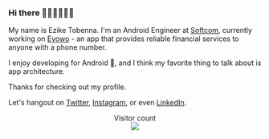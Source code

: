 ### Hi there 👋🏾👋🏽👋🏽

My name is Ezike Tobenna. I'm an Android Engineer at [Softcom](https://softcom.ng), currently working on [Eyowo](https://play.google.com/store/apps/details?id=com.eyowo.android) - an app that provides reliable financial services to anyone with a phone number. 

I enjoy developing for Android 🤖, and I think my favorite thing to talk about is app architecture. 

Thanks for checking out my profile.

Let's hangout on [Twitter](https://twitter.com/T0bey_), [Instagram](https://www.instagram.com/misterr_tee/), or even [LinkedIn](https://www.linkedin.com/in/tobenna-ezike/).

<p align="center"> 
  Visitor count<br>
  <img src="https://profile-counter.glitch.me/Ezike/count.svg" />
</p>
